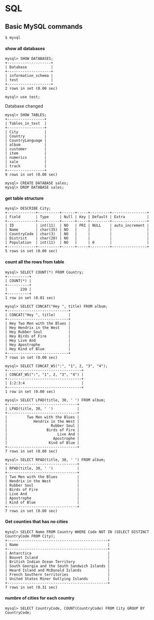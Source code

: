 # SQL

## Basic MySQL commands

    $ mysql

#### show all databases 

    mysql> SHOW DATABASES;
    +--------------------+
    | Database           |
    +--------------------+
    | information_schema |
    | test               |
    +--------------------+
    2 rows in set (0.00 sec)

    mysql> use test;

Database changed

    mysql> SHOW TABLES;
    +-----------------+
    | Tables_in_test  |
    +-----------------+
    | City            |
    | Country         |
    | CountryLanguage |
    | album           |
    | customer        |
    | item            |
    | numerics        |
    | sale            |
    | track           |
    +-----------------+
    9 rows in set (0.00 sec)

    mysql> CREATE DATABASE sales;
    mysql> DROP DATABASE sales;

#### get table structure

    mysql> DESCRIBE City;
    +-------------+----------+------+-----+---------+----------------+
    | Field       | Type     | Null | Key | Default | Extra          |
    +-------------+----------+------+-----+---------+----------------+
    | ID          | int(11)  | NO   | PRI | NULL    | auto_increment |
    | Name        | char(35) | NO   |     |         |                |
    | CountryCode | char(3)  | NO   |     |         |                |
    | District    | char(20) | NO   |     |         |                |
    | Population  | int(11)  | NO   |     | 0       |                |
    +-------------+----------+------+-----+---------+----------------+
    5 rows in set (0.00 sec)

#### count all the rows from table

    mysql> SELECT COUNT(*) FROM Country;
    +----------+
    | COUNT(*) |
    +----------+
    |      239 |
    +----------+
    1 row in set (0.01 sec)

    mysql> SELECT CONCAT("Hey ", title) FROM album;
    +----------------------------+
    | CONCAT("Hey ", title)      |
    +----------------------------+
    | Hey Two Men with the Blues |
    | Hey Hendrix in the West    |
    | Hey Rubber Soul            |
    | Hey Birds of Fire          |
    | Hey Live And               |
    | Hey Apostrophe             |
    | Hey Kind of Blue           |
    +----------------------------+
    7 rows in set (0.00 sec)

    mysql> SELECT CONCAT_WS(":", "1", 2, "3", "4");
    +----------------------------------+
    | CONCAT_WS(":", "1", 2, "3", "4") |
    +----------------------------------+
    | 1:2:3:4                          |
    +----------------------------------+
    1 row in set (0.00 sec)

    mysql> SELECT LPAD(title, 30, ' ') FROM album;
    +--------------------------------+
    | LPAD(title, 30, ' ')           |
    +--------------------------------+
    |         Two Men with the Blues |
    |            Hendrix in the West |
    |                    Rubber Soul |
    |                  Birds of Fire |
    |                       Live And |
    |                     Apostrophe |
    |                   Kind of Blue |
    +--------------------------------+
    7 rows in set (0.00 sec)

    mysql> SELECT RPAD(title, 30, ' ') FROM album;
    +--------------------------------+
    | RPAD(title, 30, ' ')           |
    +--------------------------------+
    | Two Men with the Blues         |
    | Hendrix in the West            |
    | Rubber Soul                    |
    | Birds of Fire                  |
    | Live And                       |
    | Apostrophe                     |
    | Kind of Blue                   |
    +--------------------------------+
    7 rows in set (0.00 sec)

#### Get counties that has no cities

    mysql> SELECT Name FROM Country WHERE Code NOT IN (SELECT DISTINCT CountryCode FROM City);
    +----------------------------------------------+
    | Name                                         |
    +----------------------------------------------+
    | Antarctica                                   |
    | Bouvet Island                                |
    | British Indian Ocean Territory               |
    | South Georgia and the South Sandwich Islands |
    | Heard Island and McDonald Islands            |
    | French Southern territories                  |
    | United States Minor Outlying Islands         |
    +----------------------------------------------+
    7 rows in set (0.31 sec)

#### numbre of cities for each country

    mysql> SELECT CountryCode, COUNT(CountryCode) FROM City GROUP BY CountryCode;
